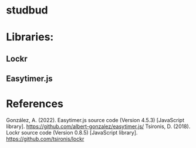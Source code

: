 # studbud

# Libraries:

## Lockr
## Easytimer.js


# References
González, A. (2022). Easytimer.js source code (Version 4.5.3) [JavaScript library]. https://github.com/albert-gonzalez/easytimer.js/
Tsironis, D. (2018). Lockr source code (Version 0.8.5) [JavaScript library]. https://github.com/tsironis/lockr